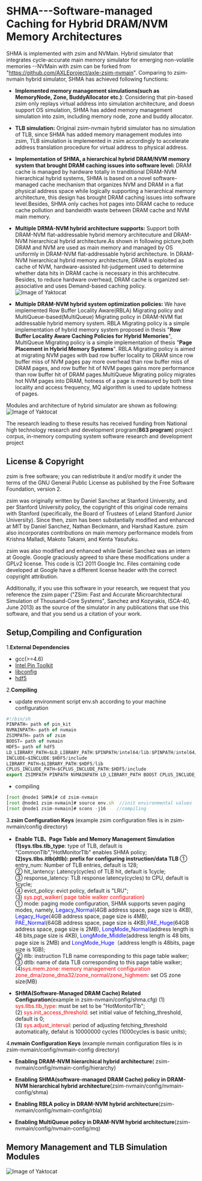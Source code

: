 # SHMA---Software-managed Caching for Hybrid DRAM/NVM Memory Architectures

SHMA is implemented with zsim and NVMain. Hybrid simulator that integrates cycle-accurate main memory simulator for emerging non-volatile memories --NVMain with zsim can be forked from "https://github.com/AXLEproject/axle-zsim-nvmain". 
Comparing to zsim-nvmain hybrid simulator, SHMA has achieved following functions:

 * **Implemented memory management simulations(such as MemoryNode, Zone, BuddyAllocator etc.)**:   Considering that pin-based zsim only replays virtual address into simulation architecture, and 
doesn support OS simulation, SHMA has added memory management simulation into zsim, including 
memory node, zone and buddy allocator.


 * **TLB simulation:** Original zsim-nvmain hybrid simulator has no simulation of TLB, since SHMA has added memory management modules into zsim, TLB simulation is implemented in zsim accordingly to accelerate address translation procedure for virtual address to physical address.

 
 * **Implementation of SHMA, a hierarchical hybrid DRAM/NVM memory system that brought DRAM caching issues into software level:** DRAM cache is managed by hardware totally in tranditional    DRAM-NVM hierarchical hybrid systems, SHMA is based on a novel software-managed cache mechanism that organizes NVM and DRAM in a flat physical address space while logically supporting a hierarchical memory architecture, this design has brought DRAM caching issues into software level.Besides, SHMA only caches hot pages into DRAM cache to reduce cache pollution and bandwidth waste between DRAM cache and NVM main memory.
 
 
 * **Multiple DRMA-NVM hybrid architecture supports:** Support both DRAM-NVM flat-addressable hybrid memory architecuture and DRAM-NVM hierarchical hybrid architecture.As shown in following picture,both DRAM and NVM are used as main memory and managed by OS uniformly in DRAM-NVM flat-addressable hybrid architecture. In DRAM-NVM hierarchical hybrid memory architecture, DRAM is exploited as cache of NVM, hardware-assisted hit-judgement used to determine whether data hits in DRAM cache is necessary in this architecutre. Besides, to reduce hardware overhead, DRAM cache is organized set-associative and uses Demand-based caching policy.
![Image of Yaktocat](https://github.com/cyjseagull/SHMA/blob/master/images/DRAM-NVM_architectures.png)
 
 
 *  **Multiple DRAM-NVM hybrid system optimization policies:** We have implemented Row Buffer Locality Aware(RBLA) Migrating policy and MultiQueue-based(MultiQueue) Migrating policy in DRAM-NVM flat addressable hybrid memory system. RBLA Migrating policy is a simple implementation of hybrid memory system proposed in thesis "**Row Buffer Locality Aware Caching Policies for Hybrid Memories**", MultiQueue Migrating policy is a simple implementation of thesis "**Page Placement in Hybrid Memory Systems**". RBLA Migrating policy is aimed at migrating NVM pages with bad row buffer locality to DRAM since row buffer miss of NVM pages pay more overhead than row buffer miss of DRAM pages, and row buffer hit of NVM pages gains more performance than row buffer hit of DRAM pages.MultiQueue Migrating policy migrates hot NVM pages into DRAM, hotness of a page is measured by both time locality and access frequency, MQ algorithm is used to update hotness of pages.


Modules and architecture of hybrid simulator are shown as following:
![Image of Yaktocat](https://github.com/cyjseagull/SHMA/blob/master/images/Hybrid_Simulator_Architecture.png)

The research leading to these results has received funding from National high technology research and development program(**863 program**) project corpus, in-memory computing system software research and development project


License & Copyright
----------
zsim is free software; you can redistribute it and/or modify it under the terms of the GNU General Public License as published by the Free Software Foundation, version 2.

zsim was originally written by Daniel Sanchez at Stanford University, and per Stanford University policy, the copyright of this original code remains with Stanford (specifically, the Board of Trustees of Leland Stanford Junior University). Since then, zsim has been substantially modified and enhanced at MIT by Daniel Sanchez, Nathan Beckmann, and Harshad Kasture. zsim also incorporates contributions on main memory performance models from Krishna Malladi, Makoto Takami, and Kenta Yasufuku.

zsim was also modified and enhanced while Daniel Sanchez was an intern at Google. Google graciously agreed to share these modifications under a GPLv2 license. This code is (C) 2011 Google Inc. Files containing code developed at Google have a different license header with the correct copyright attribution.

Additionally, if you use this software in your research, we request that you reference the zsim paper ("ZSim: Fast and Accurate Microarchitectural Simulation of Thousand-Core Systems", Sanchez and Kozyrakis, ISCA-40, June 2013) as the source of the simulator in any publications that use this software, and that you send us a citation of your work.


Setup,Compiling and Configuration
------------
1.**External Dependencies**
* gcc(>=4.6)
* [Intel Pin Toolkit](https://software.intel.com/en-us/articles/pintool-downloads)
* [libconfig](http://www.hyperrealm.com/libconfig/libconfig-1.5.tar.gz)
* [hdf5](https://www.hdfgroup.org/ftp/HDF5/releases/)


2.**Compiling**
* update environment script env.sh according to your machine configuration
```javascript
#!/bin/sh
PINPATH= path of pin_kit
NVMAINPATH= path of nvmain
ZSIMPATH= path of zsim
BOOST= path of nvmain
HDF5= path of hdf5
LD_LIBRARY_PATH=$LD_LIBRARY_PATH:$PINPATH/intel64/lib:$PINPATH/intel64/runtime:$PINPATH/intel64/lib:$PINPATH/intel64/lib-ext:$BOOST/lib:$HDF5/lib
INCLUDE=$INCLUDE:$HDF5/include
LIBRARY_PATH=$LIBRARY_PATH:$HDF5/lib
CPLUS_INCLUDE_PATH=$CPLUS_INCLUDE_PATH:$HDF5/include
export ZSIMPATH PINPATH NVMAINPATH LD_LIBRARY_PATH BOOST CPLUS_INCLUDE_PATH LIBRARY_PATH
```
* compiling
```javascript
[root @node1 SHMA]# cd zsim-nvmain
[root @node1 zsim-nvmain]# source env.sh  //init environmental values
[root @node1 zsim-nvmain]# scons -j16    //compiling
```

3.**zsim Configuration Keys** (example zsim configuration files is in zsim-nvmain/config directory)
* **Enable TLB、Page Table and Memory Management Simulation**  
**(1)sys.tlbs.tlb_type**: type of TLB, default is "CommonTlb","HotMonitorTlb" enables SHMA policy;  
**(2)sys.tlbs.itlb(dtlb): prefix for configuring instruction/data TLB**
① entry_num: Number of TLB entries, default is 128;  
② hit_lantency: Latency(cycles) of TLB hit, default is 1cycle;  
③ response_latency: TLB response latency(cycles) to CPU, default is 1cycle;  
④ evict_policy: evict policy, default is "LRU";  
(3) <font color=red>sys.pgt_walker( page table walker configuration)</font>  
① mode: paging mode configuration, SHMA supports seven paging modes, namely, <font color=blue>Legacy_Normal</font>(4GB address space, page size is 4KB), <font color=blue>Legacy_Huge</font>(4GB address space, page size is 4MB), <font color=blue>PAE_Normal</font>(64GB address space, page size is 4KB),<font color=blue>PAE_Huge</font>(64GB address space, page size is 2MB), <font color=blue>LongMode_Normal</font>(address length is 48 bits,page size is 4KB), <font color=blue>LongMode_Middle</font>(address length is 48 bits, page size is 2MB) and <font color=blue>LongMode_Huge</font>（address length is 48bits, page size is 1GB);  
② itlb: instruction TLB name corresponding to this page table walker;  
③ dtlb: name of data TLB corresponding to this page table walker; 
(4)<font color=red>sys.mem.zone: memory management configuration</font>  
<font color=red>zone_dma/zone_dma32/zone_normal/zone_highmem</font>: set OS zone size(MB)


* **SHMA(Software-Managed DRAM Cache) Related Configuration**(example in zsim-nvmain/config/shma.cfg)
(1) <font color=red>sys.tlbs.tlb_type</font>: must be set to be "HotMonitorTlb";  
(2) <font color=red>sys.init_access_threshold</font>: set initial value of fetching_threshold, default is 0;  
(3) <font color=red>sys.adjust_interval</font>: period of adjusting fetching_threshold automatically, defalut is 10000000 cycles (1000cycles is basic units);

4.**nvmain Configuration Keys** (example nvmain configuration files is in zsim-nvmain/config/nvmain-config directory)
* **Enabling DRAM-NVM hierarchical hybrid architecture**( zsim-nvmain/config/nvmain-config/hierarchy)


*  **Enabling SHMA(software-managed DRAM Cache) policy in DRAM-NVM hierarchical hybrid architecture**(zsim-nvmain/config/nvmain-config/shma)


*  **Enabling RBLA policy in DRAM-NVM hybrid architecture**(zsim-nvmain/config/nvmain-config/rbla)


*  **Enabling MultiQueue policy in DRAM-NVM hybrid architecture**(zsim-nvmain/config/nvmain-config/mq)


Memory Management and TLB Simulation Modules
-----------------------

![Image of Yaktocat](https://github.com/cyjseagull/SHMA/blob/master/images/zsim_modification.png)


